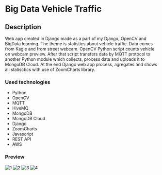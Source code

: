 # Big Data Vehicle Traffic

## Description

Web app created in Django made as a part of my Django, OpenCV and BigData learning. The theme is statistics about vehicle traffic.
Data comes from Kagle and from street webcam. OpenCV Python script counts vehicle on webcam preview.
After that script transfers data by MQTT protocol to another Python module which collects, process data and uploads it to MongoDB Cloud.
At the end Django web app process, agregates and shows all statisctics with use of ZoomCharts library.

### Used technologies

- Python
- OpenCV
- MQTT
- HiveMQ
- MongoDB
- MongoDB Cloud
- Django
- ZoomCharts
- Javascript
- REST API
- AWS


### Preview

![1](https://user-images.githubusercontent.com/54181425/131112277-cb9a902e-fc5b-47f4-8d86-8adf8c3e987a.png)
![2](https://user-images.githubusercontent.com/54181425/131112279-9ff693c9-a5fd-4fe9-8e1b-dd55cf90d76d.png)
![3](https://user-images.githubusercontent.com/54181425/131112282-6cf0041f-39e3-4ab1-81a0-4ecbab5141d2.png)
![4](https://user-images.githubusercontent.com/54181425/131112283-266da595-d3da-4bd3-ac91-47fff679f65d.png)

